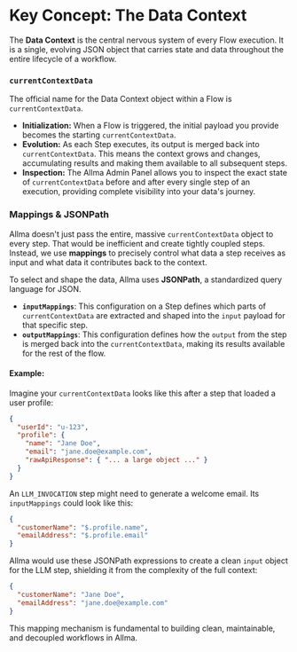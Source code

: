 # Key Concept: The Data Context

The **Data Context** is the central nervous system of every Flow execution. It is a single, evolving JSON object that carries state and data throughout the entire lifecycle of a workflow.

### `currentContextData`

The official name for the Data Context object within a Flow is `currentContextData`.

- **Initialization:** When a Flow is triggered, the initial payload you provide becomes the starting `currentContextData`.
- **Evolution:** As each Step executes, its output is merged back into `currentContextData`. This means the context grows and changes, accumulating results and making them available to all subsequent steps.
- **Inspection:** The Allma Admin Panel allows you to inspect the exact state of `currentContextData` before and after every single step of an execution, providing complete visibility into your data's journey.

### Mappings & JSONPath

Allma doesn't just pass the entire, massive `currentContextData` object to every step. That would be inefficient and create tightly coupled steps. Instead, we use **mappings** to precisely control what data a step receives as input and what data it contributes back to the context.

To select and shape the data, Allma uses **JSONPath**, a standardized query language for JSON.

- **`inputMappings`**: This configuration on a Step defines which parts of `currentContextData` are extracted and shaped into the `input` payload for that specific step.
- **`outputMappings`**: This configuration defines how the `output` from the step is merged back into the `currentContextData`, making its results available for the rest of the flow.

#### Example:

Imagine your `currentContextData` looks like this after a step that loaded a user profile:
```json
{
  "userId": "u-123",
  "profile": {
    "name": "Jane Doe",
    "email": "jane.doe@example.com",
    "rawApiResponse": { "... a large object ..." }
  }
}
```

An `LLM_INVOCATION` step might need to generate a welcome email. Its `inputMappings` could look like this:

```json
{
  "customerName": "$.profile.name",
  "emailAddress": "$.profile.email"
}
```

Allma would use these JSONPath expressions to create a clean `input` object for the LLM step, shielding it from the complexity of the full context:

```json
{
  "customerName": "Jane Doe",
  "emailAddress": "jane.doe@example.com"
}
```

This mapping mechanism is fundamental to building clean, maintainable, and decoupled workflows in Allma.